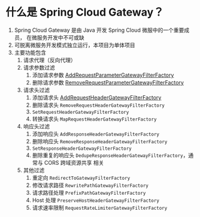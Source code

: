 # 什么是 Spring Cloud Gateway？

1. Spring Cloud Gateway 是由 Java 开发 Spring Cloud 微服中的一个重要成员，
   在微服务开发中不可或缺
2. 可脱离微服务开发模式独立运行，本项目为单体项目
3. 主要功能包含
    1. 请求代理（反向代理）
    2. 请求参数过滤
        1. 添加请求参数 [AddRequestParameterGatewayFilterFactory](../feature/filter/add-request-parameter.md)
        2. 删除请求参数 [RemoveRequestParameterGatewayFilterFactory](../feature/filter/remove-request-parameter.md)
    3. 请求头过滤
        1. 添加请求头 [AddRequestHeaderGatewayFilterFactory](../feature/filter/add-request-header.md)
        2. 删除请求头 `RemoveRequestHeaderGatewayFilterFactory`
        3. `SetRequestHeaderGatewayFilterFactory`
        4. 转换请求头 `MapRequestHeaderGatewayFilterFactory`
    4. 响应头过滤
        1. 添加响应头 `AddResponseHeaderGatewayFilterFactory`
        2. 删除响应头 `RemoveResponseHeaderGatewayFilterFactory`
        3. `SetResponseHeaderGatewayFilterFactory`
        4. 删除重复的响应头 `DedupeResponseHeaderGatewayFilterFactory`，通常与 CORS 跨域资源共享 相关
    5. 其他过滤
        1. 重定向 `RedirectToGatewayFilterFactory`
        2. 修改请求路径 `RewritePathGatewayFilterFactory`
        3. 请求路径处理 `PrefixPathGatewayFilterFactory`
        4. Host 处理 `PreserveHostHeaderGatewayFilterFactory`
        5. 请求速率限制 `RequestRateLimiterGatewayFilterFactory`
